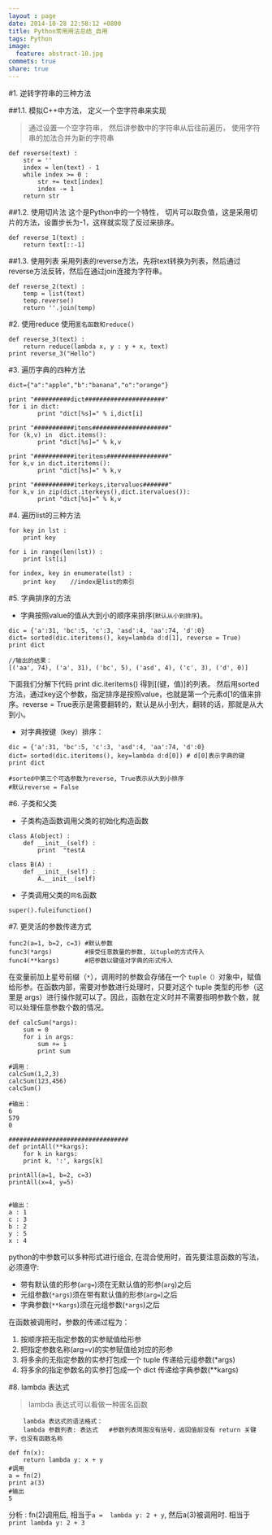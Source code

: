 ```yaml
---
layout : page
date: 2014-10-28 22:58:12 +0800
title: Python常用用法总结_自用
tags: Python
image:
  feature: abstract-10.jpg
commets: true
share: true
---
```


#1. 逆转字符串的三种方法


##1.1. 模拟C++中方法， 定义一个空字符串来实现

> 通过设置一个空字符串， 然后讲参数中的字符串从后往前遍历， 使用字符串的加法合并为新的字符串


```
def reverse(text) :
    str = ''
    index = len(text) - 1
    while index >= 0 :
        str += text[index]
        index -= 1
    return str  
```

<!--more-->

##1.2. 使用切片法
这个是Python中的一个特性， 切片可以取负值，这是采用切片的方法，设置步长为-1，这样就实现了反过来排序。

```
def reverse_1(text) :
    return text[::-1]
```

##1.3. 使用列表
采用列表的reverse方法，先将text转换为列表，然后通过reverse方法反转，然后在通过join连接为字符串。

```
def reverse_2(text) :
    temp = list(text)
    temp.reverse()
    return ''.join(temp)
```

#2. 使用reduce
使用`匿名函数和reduce()`

```
def reverse_3(text) :
    return reduce(lambda x, y : y + x, text)
print reverse_3("Hello")
```

#3. 遍历字典的四种方法

```
dict={"a":"apple","b":"banana","o":"orange"} 
 
print "##########dict######################" 
for i in dict: 
        print "dict[%s]=" % i,dict[i] 
 
print "###########items#####################" 
for (k,v) in  dict.items(): 
        print "dict[%s]=" % k,v 
 
print "###########iteritems#################" 
for k,v in dict.iteritems(): 
        print "dict[%s]=" % k,v 
 
print "###########iterkeys,itervalues#######" 
for k,v in zip(dict.iterkeys(),dict.itervalues()): 
        print "dict[%s]=" % k,v 

```

#4. 遍历list的三种方法

```
for key in lst :
    print key
    
for i in range(len(lst)) :
    print lst[i]

for index, key in enumerate(lst) :
    print key    //index是list的索引
```

#5. 字典排序的方法
- 字典按照value的值从大到小的顺序来排序(`默认从小到排序`)。

```
dic = {'a':31, 'bc':5, 'c':3, 'asd':4, 'aa':74, 'd':0}
dict= sorted(dic.iteritems(), key=lambda d:d[1], reverse = True)
print dict

//输出的结果：
[('aa', 74), ('a', 31), ('bc', 5), ('asd', 4), ('c', 3), ('d', 0)]
```

下面我们分解下代码
print dic.iteritems() 得到[(键，值)]的列表。
然后用sorted方法，通过key这个参数，指定排序是按照value，也就是第一个元素d[1的值来排序。reverse = True表示是需要翻转的，默认是从小到大，翻转的话，那就是从大到小。

- 对字典按键（key）排序：

```
dic = {'a':31, 'bc':5, 'c':3, 'asd':4, 'aa':74, 'd':0}
dict= sorted(dic.iteritems(), key=lambda d:d[0]) # d[0]表示字典的键
print dict

#sorted中第三个可选参数为reverse, True表示从大到小排序
#默认reverse = False
```



#6. 子类和父类

- 子类构造函数调用父类的初始化构造函数

```
class A(object) :
    def __init__(self) :
        print  "testA

class B(A) :
    def __init__(self) :
        A.__init__(self)
```

- 子类调用父类的`同名`函数


```
super().fuleifunction()
```

#7. 更灵活的参数传递方式

```
func2(a=1, b=2, c=3) #默认参数
func3(*args)         #接受任意数量的参数, 以tuple的方式传入
func4(**kargs)       #把参数以键值对字典的形式传入
```
在变量前加上星号前缀（`*`），调用时的参数会存储在一个 `tuple（）`对象中，赋值给形参。在函数内部，需要对参数进行处理时，只要对这个 tuple 类型的形参（这里是 args）进行操作就可以了。因此，函数在定义时并不需要指明参数个数，就可以处理任意参数个数的情况。


```
def calcSum(*args):
    sum = 0
    for i in args:
        sum += i
        print sum

#调用：
calcSum(1,2,3)
calcSum(123,456)
calcSum()

#输出：
6
579
0

#################################
def printAll(**kargs):
    for k in kargs:
    print k, ':', kargs[k]

printAll(a=1, b=2, c=3)
printAll(x=4, y=5)


#输出：
a : 1
c : 3
b : 2
y : 5
x : 4
```


python的中参数可以多种形式进行组合, 在混合使用时，首先要注意函数的写法，必须遵守:
- 带有默认值的形参(`arg=`)须在无默认值的形参(`arg`)之后
- 元组参数(`*args`)须在带有默认值的形参(`arg=`)之后
- 字典参数(`**kargs`)须在元组参数(`*args`)之后

在函数被调用时，参数的传递过程为：
1. 按顺序把无指定参数的实参赋值给形参
2. 把指定参数名称(arg=v)的实参赋值给对应的形参
3. 将多余的无指定参数的实参打包成一个 tuple 传递给元组参数(*args)
4. 将多余的指定参数名的实参打包成一个 dict 传递给字典参数(**kargs)

#8. lambda 表达式

> lambda 表达式可以看做一种匿名函数


        lambda 表达式的语法格式：
        lambda 参数列表: 表达式   #参数列表周围没有括号，返回值前没有 return 关键字，也没有函数名称


```
def fn(x):
    return lambda y: x + y
#调用
a = fn(2)
print a(3)
#输出
5
```

分析
:   fn(2)调用后, 相当于`a =  lambda y: 2 + y`, 然后a(3)被调用时.
相当于 `print lambda y: 2 + 3`
